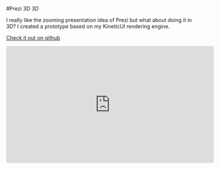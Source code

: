 #Prezi 3D
_3D_

I really like the zooming presentation idea of Prezi but what about doing it in 3D? I created a prototype based on my KineticUI rendering engine.

[Check it out on github](https://github.com/milgra/prezithreed)

<p align="center">
<iframe width="560" height="315" src="https://www.youtube.com/embed/N7G-w_UtRoY" title="YouTube video player" frameborder="0" allow="accelerometer; autoplay; clipboard-write; encrypted-media; gyroscope; picture-in-picture" allowfullscreen></iframe>
</p>